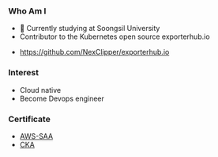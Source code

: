 ### Who Am I
- 🌱 Currently studying at Soongsil University
- Contributor to the Kubernetes open source exporterhub.io
* https://github.com/NexClipper/exporterhub.io

### Interest
- Cloud native 
- Become Devops engineer

### Certificate
* [AWS-SAA](https://github.com/EleSangwon/AWS-SAA)
* [CKA](https://github.com/EleSangwon/CKA)
